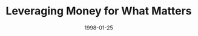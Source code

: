 ---
layout: message
category: message
series: "Dollars, Sense and Sensibility"
title: "Leveraging Money for What Matters"
date: 1998-01-25
audio-description: "How to handle our money in a way that makes sense and pleases God. "
audio: ""
audio-title: "Leveraging Money for What Matters"
audio-duration: ":"
---
